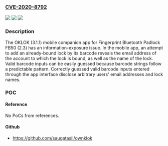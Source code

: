 ### [CVE-2020-8792](https://cve.mitre.org/cgi-bin/cvename.cgi?name=CVE-2020-8792)
![](https://img.shields.io/static/v1?label=Product&message=n%2Fa&color=blue)
![](https://img.shields.io/static/v1?label=Version&message=n%2Fa&color=blue)
![](https://img.shields.io/static/v1?label=Vulnerability&message=n%2Fa&color=brighgreen)

### Description

The OKLOK (3.1.1) mobile companion app for Fingerprint Bluetooth Padlock FB50 (2.3) has an information-exposure issue. In the mobile app, an attempt to add an already-bound lock by its barcode reveals the email address of the account to which the lock is bound, as well as the name of the lock. Valid barcode inputs can be easily guessed because barcode strings follow a predictable pattern. Correctly guessed valid barcode inputs entered through the app interface disclose arbitrary users' email addresses and lock names.

### POC

#### Reference
No PoCs from references.

#### Github
- https://github.com/saugatasil/ownklok

